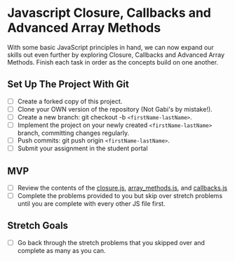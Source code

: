 
# Javascript Closure, Callbacks and Advanced Array Methods

With some basic JavaScript principles in hand, we can now expand our skills out even further by exploring Closure, Callbacks and Advanced Array Methods.  Finish each task in order as the concepts build on one another.

## Set Up The Project With Git


* [ ] Create a forked copy of this project.
* [ ] Clone your OWN version of the repository (Not Gabi's by mistake!).
* [ ] Create a new branch: git checkout -b `<firstName-lastName>`.
* [ ] Implement the project on your newly created `<firstName-lastName>` branch, committing changes regularly.
* [ ] Push commits: git push origin `<firstName-lastName>`.
* [ ] Submit your assignment in the student portal

## MVP

* [ ] Review the contents of the [closure.js](closure.js), [array_methods.js](array_methods.js), and [callbacks.js](callbacks.js)
* [ ] Complete the problems provided to you but skip over stretch problems until you are complete with every other JS file first.

## Stretch Goals

* [ ] Go back through the stretch problems that you skipped over and complete as many as you can.